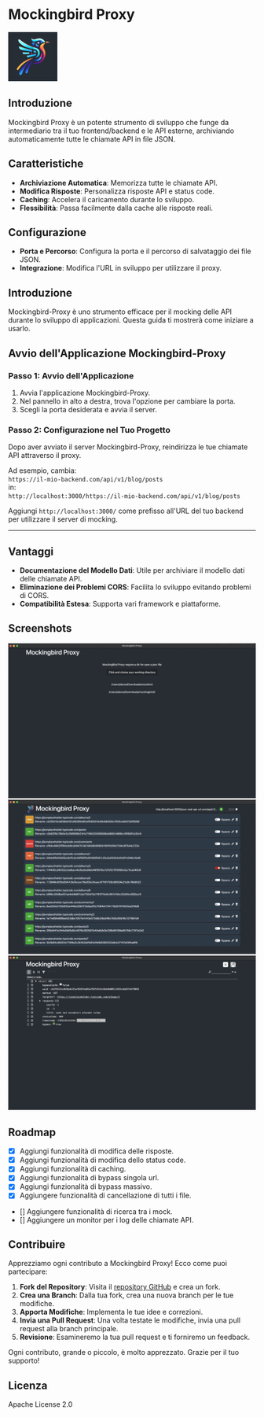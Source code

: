 # Mockingbird Proxy

<img src="./src/assets/logo/mocking-bird-proxy-logo-1024.jpg" alt="Mockingbird Proxy Interface" width="100">

## Introduzione
Mockingbird Proxy è un potente strumento di sviluppo che funge da intermediario tra il tuo frontend/backend e le API esterne, archiviando automaticamente tutte le chiamate API in file JSON.


## Caratteristiche
- **Archiviazione Automatica**: Memorizza tutte le chiamate API.
- **Modifica Risposte**: Personalizza risposte API e status code.
- **Caching**: Accelera il caricamento durante lo sviluppo.
- **Flessibilità**: Passa facilmente dalla cache alle risposte reali.

## Configurazione
- **Porta e Percorso**: Configura la porta e il percorso di salvataggio dei file JSON.
- **Integrazione**: Modifica l'URL in sviluppo per utilizzare il proxy.

## Introduzione

Mockingbird-Proxy è uno strumento efficace per il mocking delle API durante lo sviluppo di applicazioni. Questa guida ti mostrerà come iniziare a usarlo.

## Avvio dell'Applicazione Mockingbird-Proxy

### Passo 1: Avvio dell'Applicazione

1. Avvia l'applicazione Mockingbird-Proxy.
2. Nel pannello in alto a destra, trova l'opzione per cambiare la porta.
3. Scegli la porta desiderata e avvia il server.

### Passo 2: Configurazione nel Tuo Progetto

Dopo aver avviato il server Mockingbird-Proxy, reindirizza le tue chiamate API attraverso il proxy. 

Ad esempio, cambia:<br />
`https://il-mio-backend.com/api/v1/blog/posts`<br />
in:<br />
`http://localhost:3000/https://il-mio-backend.com/api/v1/blog/posts`<br />


Aggiungi `http://localhost:3000/` come prefisso all'URL del tuo backend per utilizzare il server di mocking.

---

## Vantaggi
- **Documentazione del Modello Dati**: Utile per archiviare il modello dati delle chiamate API.
- **Eliminazione dei Problemi CORS**: Facilita lo sviluppo evitando problemi di CORS.
- **Compatibilità Estesa**: Supporta vari framework e piattaforme.

## Screenshots
![Page selct working dir to save json](./screenshot/select-mock-dir.png)
![Page List mock](./screenshot/list-mock-api.png)
![Page edit mock](./screenshot/edit-mock-api.png)

## Roadmap
- [x] Aggiungi funzionalità di modifica delle risposte.
- [x] Aggiungi funzionalità di modifica dello status code.
- [x] Aggiungi funzionalità di caching.
- [x] Aggiungi funzionalità di bypass singola url.
- [x] Aggiungi funzionalità di bypass massivo.
- [x] Aggiungere funzionalità di cancellazione di tutti i file.
- [] Aggiungere funzionalità di ricerca tra i mock.
- [] Aggiungere un monitor per i log delle chiamate API.

## Contribuire

Apprezziamo ogni contributo a Mockingbird Proxy! Ecco come puoi partecipare:

1. **Fork del Repository**: Visita il [repository GitHub](https://github.com/davoxpa/mockingbird-proxy/) e crea un fork.
2. **Crea una Branch**: Dalla tua fork, crea una nuova branch per le tue modifiche.
3. **Apporta Modifiche**: Implementa le tue idee e correzioni.
4. **Invia una Pull Request**: Una volta testate le modifiche, invia una pull request alla branch principale.
5. **Revisione**: Esamineremo la tua pull request e ti forniremo un feedback.

Ogni contributo, grande o piccolo, è molto apprezzato. Grazie per il tuo supporto!

## Licenza
Apache License 2.0
